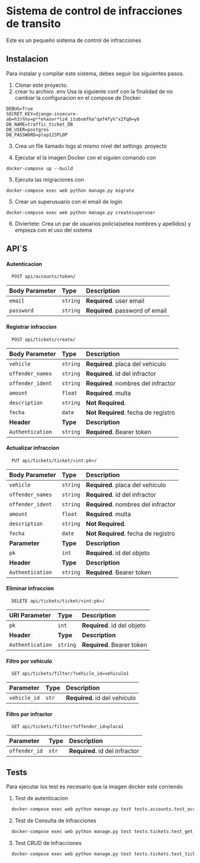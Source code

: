 # Sistema de control de infracciones de transito

Este es un pequeño sistema de control de infracciones



## Instalacion

Para instalar y compilar este sistema, debes seguir los siguientes pasos.

1. Clonar este proyecto.
2. crear tu archivo .env
Usa la siguiente conf con la finalidad de no cambiar la configuracion en el compose de Docker.

```
DEBUG=True
SECRET_KEY=django-insecure-ab=h3)%%v=p**e%xovr*lz4_itobvmfha^qaf4fy%^x2fq0=y6
DB_NAME=traffic_ticket_DB
DB_USER=postgres
DB_PASSWORD=plop123PLOP
```
3. Crea un file llamado logs al mismo nivel del settings .proyecto

4. Ejecutar el la imagen Docker con el siguien comando con 
```
docker-compose up --build
```
5. Ejecuta las migraciones con
```
docker-compose exec web python manage.py migrate
```
5. Crear un superusuario con el email de login
```
docker-compose exec web python manage.py createsuperuser
```
6. Diviertete: Crea un par de usuarios policia(setea nombres y apellidos) y empieza con el uso del sistema




## API´S

#### Autenticacion

```http
  POST api/accounts/token/
```

| Body Parameter | Type     | Description                |
| :-------- | :------- | :------------------------- |
| `email` | `string` | **Required**. user email|
| `password` | `string` | **Required**. password of email|

#### Registrar infraccion

```http
  POST api/tickets/create/
```

| Body Parameter | Type     | Description                       |
| :-------- | :------- | :-------------------------------- |
| `vehicle`      | `string` | **Required**. placa del vehiculo |
| `offender_names`      | `string` | **Required**. id del infractor |
| `offender_ident`      | `string` | **Required**. nombres del infractor |
| `amount`      | `float` | **Required**. multa |
| `description`      | `string` | **Not Required**.  |
| `fecha`      | `date` | **Not Required**. fecha de registro |
| **Header** | **Type**     | **Description**                       |
| `Authentication`      | `string` | **Required**. Bearer token |

#### Actualizar infraccion

```http
  PUT api/tickets/ticket/<int:pk>/
```

| Body Parameter | Type     | Description                       |
| :-------- | :------- | :-------------------------------- |
| `vehicle`      | `string` | **Required**. placa del vehiculo |
| `offender_names`      | `string` | **Required**. id del infractor |
| `offender_ident`      | `string` | **Required**. nombres del infractor |
| `amount`      | `float` | **Required**. multa |
| `description`      | `string` | **Not Required**.  |
| `fecha`      | `date` | **Not Required**. fecha de registro |
| **Parameter** | **Type**     | **Description**                       |
| `pk`      | `int` | **Required**. id del objeto |
| **Header** | **Type**     | **Description**                       |
| `Authentication`      | `string` | **Required**. Bearer token |

#### Eliminar infraccion

```http
  DELETE api/tickets/ticket/<int:pk>/
```

| URl Parameter | Type     | Description                       |
| :-------- | :------- | :-------------------------------- |
| `pk`      | `int` | **Required**. id del objeto |
| **Header** | **Type**     | **Description**                       |
| `Authentication`      | `string` | **Required**. Bearer token |

#### Filtro por vehiculo
```http
  GET api/tickets/filter/?vehicle_id=vehiculo1
```
|  Parameter | Type     | Description                       |
| :-------- | :------- | :-------------------------------- |
| `vehicle_id`      | `str` | **Required**. id del vehiculo |

#### Filtro por infractor
```http
  GET api/tickets/filter/?offender_id=placa1
```
|  Parameter | Type     | Description                       |
| :-------- | :------- | :-------------------------------- |
| `offender_id`      | `str` | **Required**. id del infractor |
## Tests

Para ejecutar los test es necesario que la imagen docker este corriendo
1. Test de autenticacion
```bash
  docker-compose exec web python manage.py test tests.accounts.test_account
```
2. Test de Consulta de Infracciones
```bash
  docker-compose exec web python manage.py test tests.tickets.test_get_tickets
```
3. Test CRUD de Infracciones
```bash
  docker-compose exec web python manage.py test tests.tickets.test_tickets_crud
```
